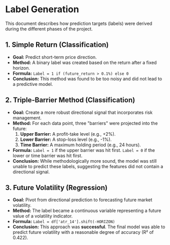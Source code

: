 # Label Generation

This document describes how prediction targets (labels) were derived during the different phases of the project.

## 1. Simple Return (Classification)
- **Goal:** Predict short-term price direction.
- **Method:** A binary label was created based on the return after a fixed horizon.
- **Formula:** `Label = 1 if (future_return > 0.1%) else 0`
- **Conclusion:** This method was found to be too noisy and did not lead to a predictive model.

## 2. Triple-Barrier Method (Classification)
- **Goal:** Create a more robust directional signal that incorporates risk management.
- **Method:** For each data point, three "barriers" were projected into the future:
    1.  **Upper Barrier:** A profit-take level (e.g., +2%).
    2.  **Lower Barrier:** A stop-loss level (e.g., -1%).
    3.  **Time Barrier:** A maximum holding period (e.g., 24 hours).
- **Formula:** `Label = 1` if the upper barrier was hit first. `Label = 0` if the lower or time barrier was hit first.
- **Conclusion:** While methodologically more sound, the model was still unable to predict these labels, suggesting the features did not contain a directional signal.

## 3. Future Volatility (Regression)
- **Goal:** Pivot from directional prediction to forecasting future market volatility.
- **Method:** The label became a continuous variable representing a future value of a volatility indicator.
- **Formula:** `Label = df['atr_14'].shift(-HORIZON)`
- **Conclusion:** This approach was **successful**. The final model was able to predict future volatility with a reasonable degree of accuracy (R² of 0.422).